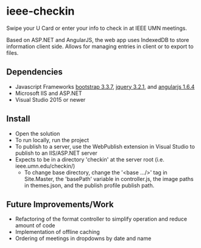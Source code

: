 ieee-checkin
============

Swipe your U Card or enter your info to check in at IEEE UMN meetings.

Based on ASP.NET and AngularJS, the web app uses IndexedDB to store information client side. Allows for managing entries in client or to export to files.

## Dependencies
* Javascript Frameworks [bootstrap 3.3.7](http://getbootstrap.com/), [jquery 3.2.1](http://jquery.com/download/), and [angularjs 1.6.4](https://angularjs.org/)
* Microsoft IIS and ASP.NET
* Visual Studio 2015 or newer

## Install
* Open the solution
* To run locally, run the project
* To publish to a server, use the WebPublish extension in Visual Studio to publish to an IIS/ASP.NET server
* Expects to be in a directory 'checkin' at the server root (i.e. ieee.umn.edu/checkin/)
    * To change base directory, change the '<base .../>' tag in Site.Master, the 'basePath' variable in controller.js, the image paths in themes.json, and the publish profile publish path.

## Future Improvements/Work
* Refactoring of the format controller to simplify operation and reduce amount of code
* Implementation of offline caching
* Ordering of meetings in dropdowns by date and name